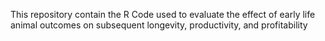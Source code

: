 This repository contain the R Code used to evaluate the effect of early life animal outcomes on subsequent longevity, productivity, and profitability
